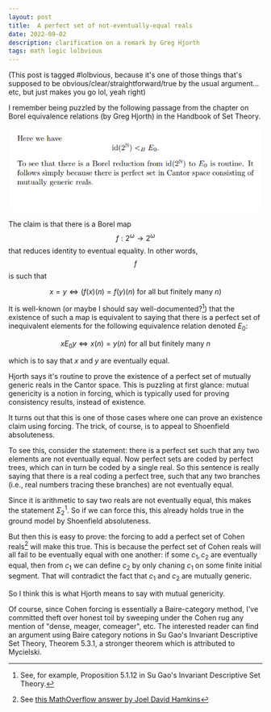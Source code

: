 ```yaml
---
layout: post
title:  A perfect set of not-eventually-equal reals
date: 2022-09-02 
description: clarification on a remark by Greg Hjorth
tags: math logic lolbvious
---
```


(This post is tagged \#lolbvious, because it's one of those things that's supposed to be obvious/clear/straightforward/true by the usual argument... etc, but just makes you go lol, yeah right)

I remember being puzzled by the following passage from the chapter on Borel equivalence relations (by Greg Hjorth) in the Handbook of Set Theory.

![image1](assets/img/hjorth-handbook-passage/hjorth-quote.png)


The claim is that there is a Borel map $$f:2^\omega\to 2^\omega$$ that reduces identity to eventual equality. In other words, $$f$$ is such that 

$$x=y\Leftrightarrow (f(x)(n)=f(y)(n) \text{ for all but finitely many } n)$$

It is well-known (or maybe I should say well-documented?[^1]) that the existence of such a map is equivalent to saying that there is a perfect set of inequivalent elements for the following equivalence relation denoted $E_0$: 

$$xE_0 y \Leftrightarrow x(n)=y(n) \text{ for all but finitely many } n$$

which is to say that $x$ and $y$ are eventually equal.


[^1]: See, for example, Proposition 5.1.12 in Su Gao's Invariant Descriptive Set Theory.

Hjorth says it's routine to prove the existence of a perfect set of mutually generic reals in the Cantor space. This is puzzling at first glance: mutual genericity is a notion in forcing, which is typically used for proving consistency results, instead of existence. 

It turns out that this is one of those cases where one can prove an existence claim using forcing. The trick, of course, is to appeal to Shoenfield absoluteness.

To see this, consider the statement: there is a perfect set such that any two elements are not eventually equal. Now perfect sets are coded by perfect trees, which can in turn be coded by a single real. So this sentence is really saying that there is a real coding a perfect tree, such that any two branches (i.e., real numbers tracing these branches) are not eventually equal. 

Since it is arithmetic to say two reals are not eventually equal, this makes the statement $\Sigma^1_2$. So if we can force this, this already holds true in the ground model by Shoenfield absoluteness.

But then this is easy to prove: the forcing to add a perfect set of Cohen reals[^2] will make this true. This is because the perfect set of Cohen reals will all fail to be eventually equal with one another: if some $c_1,c_2$ are eventually equal, then from $c_1$ we can define $c_2$ by only chaning $c_1$ on some finite initial segment. That will contradict the fact that $c_1$ and $c_2$ are mutually generic.

[^2]: See [this MathOverflow answer by Joel David Hamkins](https://mathoverflow.net/questions/99013/reals-added-after-cohen-forcing)

So I think this is what Hjorth means to say with mutual genericity. 

Of course, since Cohen forcing is essentially a Baire-category method, I've committed theft over honest toil by sweeping under the Cohen rug any mention of "dense, meager, comeager", etc. The interested reader can find an argument using Baire category notions in Su Gao's Invariant Descriptive Set Theory, Theorem 5.3.1, a stronger theorem which is attributed to Mycielski.